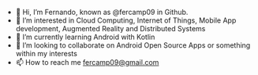 - 👋 Hi, I’m Fernando, known as @fercamp09 in Github.
- 👀 I’m interested in Cloud Computing, Internet of Things, Mobile App development, Augmented Reality and Distributed Systems
- 🌱 I’m currently learning Android with Kotlin 
- 💞️ I’m looking to collaborate on Android Open Source Apps or something within my interests
- 📫 How to reach me fercamp09@gmail.com

<!---
fercamp09/fercamp09 is a ✨ special ✨ repository because its `README.md` (this file) appears on your GitHub profile.
You can click the Preview link to take a look at your changes.
--->
